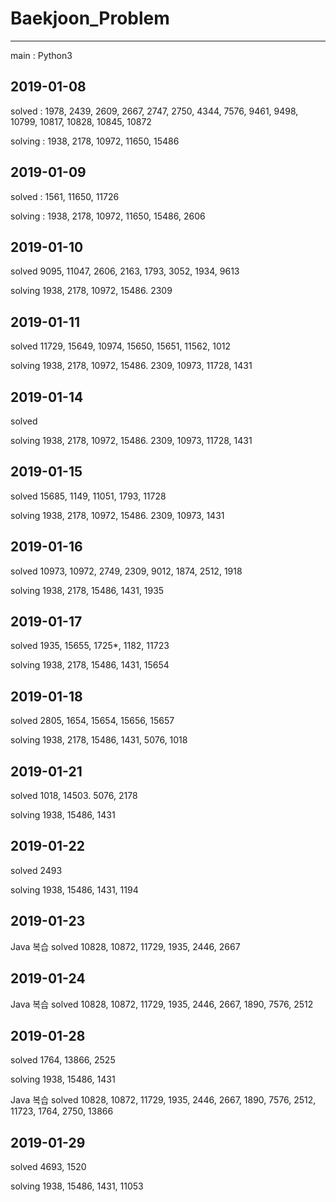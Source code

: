 
# Baekjoon_Problem
---
main : Python3

2019-01-08
--
solved : 1978, 2439, 2609, 2667, 2747, 2750, 4344, 7576, 9461, 9498, 10799, 10817, 10828, 10845, 10872

solving : 1938, 2178, 10972, 11650, 15486

2019-01-09
--
solved : 1561, 11650, 11726

solving : 1938, 2178, 10972, 11650, 15486, 2606

2019-01-10
--
solved 9095, 11047, 2606, 2163, 1793, 3052, 1934, 9613

solving 1938, 2178, 10972, 15486. 2309

2019-01-11
--
solved 11729, 15649, 10974, 15650, 15651, 11562, 1012

solving 1938, 2178, 10972, 15486. 2309, 10973, 11728, 1431


2019-01-14
--
solved 

solving 1938, 2178, 10972, 15486. 2309, 10973, 11728, 1431

2019-01-15
--
solved 15685, 1149, 11051, 1793, 11728

solving 1938, 2178, 10972, 15486. 2309, 10973, 1431

2019-01-16
--
solved 10973, 10972, 2749, 2309, 9012, 1874, 2512, 1918

solving 1938, 2178, 15486, 1431, 1935

2019-01-17
--
solved 1935, 15655, 1725*, 1182, 11723

solving 1938, 2178, 15486, 1431, 15654

2019-01-18
--
solved 2805, 1654, 15654, 15656, 15657

solving 1938, 2178, 15486, 1431, 5076, 1018

2019-01-21
--
solved 1018, 14503. 5076, 2178

solving 1938, 15486, 1431

2019-01-22
--
solved 2493

solving 1938, 15486, 1431, 1194

2019-01-23
--
Java 복습
solved 10828, 10872, 11729, 1935, 2446, 2667

2019-01-24
--
Java 복습
solved 10828, 10872, 11729, 1935, 2446, 2667, 1890, 7576, 2512

2019-01-28
--
solved 1764, 13866, 2525

solving 1938, 15486, 1431

Java 복습
solved 10828, 10872, 11729, 1935, 2446, 2667, 1890, 7576, 2512, 11723, 1764, 2750, 13866

2019-01-29
--
solved 4693, 1520

solving 1938, 15486, 1431, 11053

